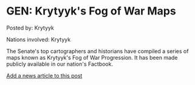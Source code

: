# GEN: Krytyyk's Fog of War Maps

Posted by: Krytyyk

Nations involved: Krytyyk

The Senate's top cartographers and historians have compiled a series of maps known as Krytyyk's Fog of War Progression. It has been made publicly available in our nation's Factbook.

[Add a news article to this post](http://solborg.xyz/rp/admin.php?event=2016-10-03_krytyyk's-fog-of-war-maps-krytyyk)

